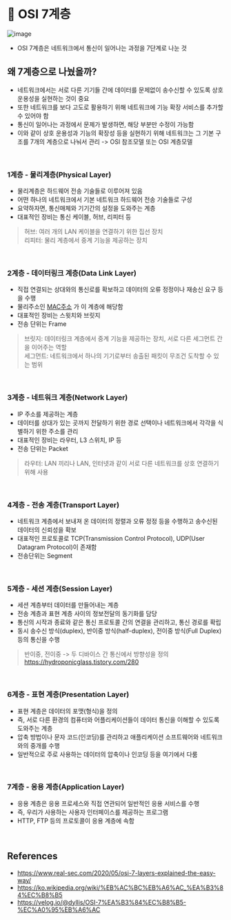 # 📝 OSI 7계층

![image](https://user-images.githubusercontent.com/50076031/140752928-7d01e074-b41b-4263-81ef-8aef59960aca.png)

- OSI 7계층은 네트워크에서 통신이 일어나는 과정을 7단계로 나눈 것

## 왜 7계층으로 나눴을까?
- 네트워크에서는 서로 다른 기기들 간에 데이터를 문제없이 송수신할 수 있도록 상호 운용성을 실현하는 것이 중요
- 또한 네트워크를 보다 고도로 활용하기 위해 네트워크에 기능 확장 서비스를 추가할 수 있어야 함
- 통신이 일어나는 과정에서 문제가 발생하면, 해당 부분만 수정이 가능함
- 이와 같이 상호 운용성과 기능의 확장성 등을 실현하기 위해 네트워크는 그 기본 구조를 7개의 계층으로 나눠서 관리 -> OSI 참조모델 또는 OSI 계층모델

<br>

### 1계층 - 물리계층(Physical Layer)
- 물리계층은 하드웨어 전송 기술들로 이루어져 있음
- 어떤 하나의 네트워크에서 기본 네트워크 하드웨어 전송 기술들로 구성
- 요약하자면, 통신매체와 기기간의 설정을 도와주는 계층
- 대표적인 장비는 통신 케이블, 허브, 리피터 등
> 허브: 여러 개의 LAN 케이블을 연결하기 위한 집선 장치  
> 리피터: 물리 계층에서 중계 기능을 제공하는 장치

<br>

### 2계층 - 데이터링크 계층(Data Link Layer)
- 직접 연결되는 상대와의 통신로를 확보하고 데이터의 오류 정정이나 재송신 요구 등을 수행
- 물리주소인 [MAC주소](https://ko.wikipedia.org/wiki/MAC_%EC%A3%BC%EC%86%8C) 가 이 계층에 해당함
- 대표적인 장비는 스윗치와 브릿지
- 전송 단위는 Frame
> 브릿지: 데이터링크 계층에서 중계 기능을 제공하는 장치, 서로 다른 세그먼트 간을 이어주는 역할  
> 세그먼트: 네트워크에서 하나의 기기로부터 송출된 패킷이 무조건 도착할 수 있는 범위

<br>

### 3계층 - 네트워크 계층(Network Layer)
- IP 주소를 제공하는 계층
- 데이터를 상대가 있는 곳까지 전달하기 위한 경로 선택이나 네트워크에서 각각을 식별하기 위한 주소를 관리
- 대표적인 장비는 라우터, L3 스위치, IP 등
- 전송 단위는 Packet
> 라우터: LAN 끼리나 LAN, 인터넷과 같이 서로 다른 네트워크를 상호 연결하기 위해 사용

<br>

### 4계층 - 전송 계층(Transport Layer)
- 네트워크 계층에서 보내져 온 데이터의 정렬과 오류 정정 등을 수행하고 송수신된 데이터의 신뢰성을 확보
- 대표적인 프로토콜로 TCP(Transmission Control Protocol), UDP(User Datagram Protocol)이 존재함
- 전송단위는 Segment

<br>

### 5계층 - 세션 계층(Session Layer)
- 세션 계층부터 데이터를 만들어내는 계층
- 전송 계층과 표현 계층 사이의 정보전달의 동기화를 담당
- 통신의 시작과 종료와 같은 통신 프로토콜 간의 연결을 관리하고, 통신 경로를 확립
- 동시 송수신 방식(duplex), 반이중 방식(half-duplex), 전이중 방식(Full Duplex) 등의 통신을 수행
> 반이중, 전이중 ->  두 디바이스 간 통신에서 방향성을 정의  
> https://hydroponicglass.tistory.com/280

<br>

### 6계층 - 표현 계층(Presentation Layer)
- 표현 계층은 데이터의 포맷(형식)을 정의
- 즉, 서로 다른 환경의 컴퓨터와 어플리케이션들이 데이터 통신을 이해할 수 있도록 도와주는 계층
- 압축 방법이나 문자 코드(인코딩)를 관리하고 애플리케이션 소프트웨어와 네트워크와의 중개를 수행
- 일반적으로 주로 사용하는 데이터의 압축이나 인코딩 등을 여기에서 다룸

<br>

### 7계층 - 응용 계층(Application Layer)
- 응용 계층은 응용 프로세스와 직접 연관되어 일반적인 응용 서비스를 수행
- 즉, 우리가 사용하는 사용자 인터페이스를 제공하는 프로그램
- HTTP, FTP 등의 프로토콜이 응용 계층에 속함

<br>

## References
- https://www.real-sec.com/2020/05/osi-7-layers-explained-the-easy-way/
- https://ko.wikipedia.org/wiki/%EB%AC%BC%EB%A6%AC_%EA%B3%84%EC%B8%B5
- https://velog.io/@dyllis/OSI-7%EA%B3%84%EC%B8%B5-%EC%A0%95%EB%A6%AC